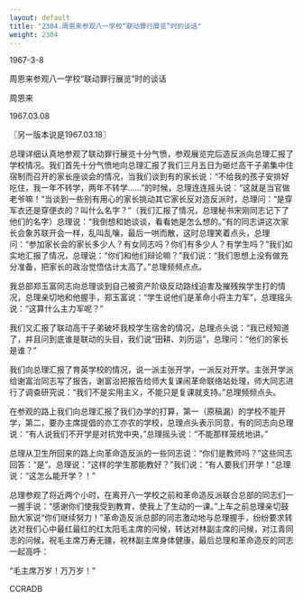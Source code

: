 ```yaml
---
layout: default
title: "2304.周恩来参观八一学校“联动罪行展览”时的谈话"
weight: 2304
---
```


1967-3-8

周恩来参观八一学校“联动罪行展览”时的谈话

周恩来

1967.03.08

〖另一版本说是1967.03.18〗

总理详细认真地参观了联动罪行展览十分气愤，参观展览完后造反派向总理汇报了学校情况。我们首先十分气愤地向总理汇报了我们三月五日为砸烂高干子弟集中住宿制而召开的家长座谈会的情况，当我们谈到有的家长说：“不给我的孩子安排好吃住，我一年不转学，两年不转学……”的时候，总理连连摇头说：“这就是当官做老爷嘛！”当谈到一些别有用心的家长挑动其它家长反对造反派时，总理问：“是穿军衣还是穿便衣的？叫什么名字？”（我们汇报了情况，总理秘书宋刚同志记下了他们的名字）总理说：“我倒想和她谈谈，看看她是怎么想的。”有的同志讲这次家长会象苏联开会一样，乱叫乱嚷，最后一哄而散，这时总理笑着点头，总理问：“参加家长会的家长多少人？有女同志吗？你们有多少人？有学生吗？”我们如实地汇报了情况，总理说：“你们和他们辩论嘛？”我们说：“我们思想上没有做充分准备，把家长的政治觉悟估计太高了。”总理频频点点。

我总部郑玉富同志向总理谈到自己被资产阶级反动路线迫害及摧残挨学生打的情况，总理亲切地和他握手，郑玉富说：“学生说他们是革命小将主力军”，总理摇头说：“这算什么主力军呢？”

我们又汇报了联动高干子弟破坏我校学生宿舍的情况，总理点头说：“我已经知道了，并且问到底谁是联动的头目，我们说“田耕、刘历运”，总理问：“他们的家长是谁？”

我们向总理汇报了育英学校的情况，说一派主张开学，一派反对开学。主张开学派给谢富治同志写了报告，谢富治把报告给师大复课闹革命联络站处理，师大同志进行了调查研究说：“我们不是实用主义，不能只是复课就支持。”总理频频点头。

在参观的路上我们向总理汇报了我们办学的打算，第一（原稿漏）的学校不能开学，第二，要办主席提倡的亦工亦农的学校，总理点头表示同意，有的同志向总理说：“有人说我们不开学是对抗党中央，”总理摇头说：“不能那样笼统地讲。”

总理从卫生所回来的路上向革命造反派的一些同志说：“你们是教师吗？”这些同志回答：“是”。总理说：“这样的学生那能教好？”我们说：“有人要我们开学！”总理说：“这怎么能开学？！”

总理参观了将近两个小时，在离开八一学校之前和革命造反派联合总部的同志们一一握手说：“感谢你们使我受到教育，使我上了生动的一课。”上车之前总理亲切鼓励大家说“你们继续努力！”革命造反派总部的同志激动地与总理握手，纷纷要求转达对我们心中最红最红的红太阳毛主席的问候，转达对林副主席的问候，对江青同志的问候，祝毛主席万寿无疆，祝林副主席身体健康，最后总理和革命造反的同志一起高呼：

“毛主席万岁！万万岁！”

CCRADB


